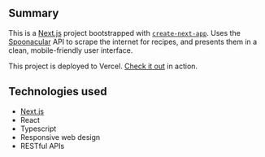 ## Summary

This is a [Next.js](https://nextjs.org/) project bootstrapped with [`create-next-app`](https://github.com/vercel/next.js/tree/canary/packages/create-next-app). Uses the [Spoonacular](https://spoonacular.com/food-api) API to scrape the internet for recipes, and presents them in a clean, mobile-friendly user interface.

This project is deployed to Vercel. [Check it out](https://cookify-react.vercel.app/) in action.

## Technologies used

- [Next.js](https://nextjs.org/)
- React
- Typescript
- Responsive web design
- RESTful APIs
